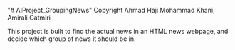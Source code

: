 "# AIProject_GroupingNews" 
Copyright Ahmad Haji Mohammad Khani, Amirali Gatmiri

This project is built to find the actual news in an HTML news webpage, and decide which group of news it should be in.
